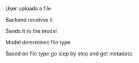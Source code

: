 User uploads a file

Backend receives it

Sends it to the model

Model determines file type

Based on file type go step by step and get metadata.